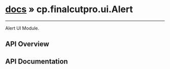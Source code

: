 # [docs](index.md) » cp.finalcutpro.ui.Alert
---

Alert UI Module.

## API Overview

## API Documentation

